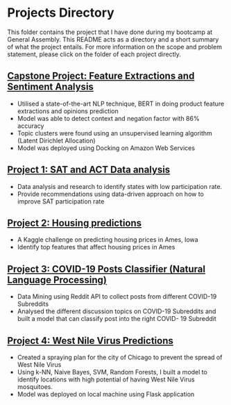 
# Projects Directory


This folder contains the project that I have done during my bootcamp at General Assembly. This README acts as a directory and a short summary of what the project entails. For more information on the scope and problem statement, please click on the folder of each project directly.



## [Capstone Project:  Feature Extractions and Sentiment Analysis](https://github.com/elisenerissa/datascienceportfolio/tree/master/Feature%20Extractions%20and%20Opinions%20Predictions)

- Utilised a state-of-the-art NLP technique, BERT in doing product feature extractions and opinions prediction
- Model was able to detect context and negation factor with 86% accuracy
- Topic clusters were found using an unsupervised learning algorithm (Latent Dirichlet Allocation)
- Model was deployed using Docking on Amazon Web Services


## [Project 1: SAT and ACT Data analysis](https://github.com/elisenerissa/datascienceportfolio/tree/master/SAT%20vs%20ACT)

- Data analysis and research to identify states with low participation rate.
- Provide recommendations using data-driven approach on how to improve SAT participation rate



## [Project 2: Housing predictions](https://github.com/elisenerissa/datascienceportfolio/tree/master/Housing%20Predictions)

- A Kaggle challenge on predicting housing prices in Ames, Iowa
- Identify top features that affect housing prices in Ames


## [Project 3: COVID-19 Posts Classifier (Natural Language Processing)](https://github.com/elisenerissa/datascienceportfolio/tree/master/Reddit%20Post%20Classification)

- Data Mining using Reddit API to collect posts from different COVID-19 Subreddits
- Analysed the different discussion topics on COVID-19 Subreddits and built a model that can classify post into the right COVID- 19 Subreddit


## [Project 4: West Nile Virus Predictions](https://github.com/elisenerissa/datascienceportfolio/tree/master/West%20Nile%20Virus%20Predictions)
- Created a spraying plan for the city of Chicago to prevent the spread of West Nile Virus
- Using k-NN, Naive Bayes, SVM, Random Forests, I built a model to identify locations with high potential of having West Nile Virus mosquitoes.
- Model was deployed on local machine using Flask application
